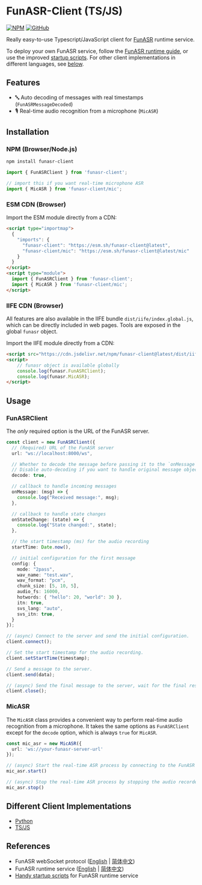 # FunASR-Client (TS/JS)

[![NPM](https://img.shields.io/npm/v/funasr-client?logo=npm&label=funasr-client)](https://www.npmjs.com/package/funasr-client)
[![GitHub](https://img.shields.io/badge/github-gray?logo=github)](https://github.com/atomiechen/funasr-client-ts)


Really easy-to-use Typescript/JavaScript client for [FunASR][1] runtime service.

To deploy your own FunASR service, follow the [FunASR runtime guide][2], or use the improved [startup scripts][3].
For other client implementations in different languages, see [below](#different-client-implementations).


## Features

- 🔤 Auto decoding of messages with real timestamps (`FunASRMessageDecoded`)
- 🎙️ Real-time audio recognition from a microphone (`MicASR`)


## Installation

### NPM (Browser/Node.js)

```sh
npm install funasr-client
```

```ts
import { FunASRClient } from 'funasr-client';

// import this if you want real-time microphone ASR
import { MicASR } from 'funasr-client/mic';
```

### ESM CDN (Browser)

Import the ESM module directly from a CDN:

```html
<script type="importmap">
  {
    "imports": {
      "funasr-client": "https://esm.sh/funasr-client@latest",
      "funasr-client/mic": "https://esm.sh/funasr-client@latest/mic"
    }
  }
</script>
<script type="module">
  import { FunASRClient } from 'funasr-client';
  import { MicASR } from 'funasr-client/mic';
</script>
```

### IIFE CDN (Browser)

All features are also available in the IIFE bundle `dist/iife/index.global.js`, which can be directly included in web pages.
Tools are exposed in the global `funasr` object.

Import the IIFE module directly from a CDN:

```html
<script src="https://cdn.jsdelivr.net/npm/funasr-client@latest/dist/iife/index.global.js"></script>
<script>
    // funasr object is available globally
    console.log(funasr.FunASRClient);
    console.log(funasr.MicASR);
</script>
```

## Usage

### FunASRClient

The *only* required option is the URL of the FunASR server.

```ts
const client = new FunASRClient({
  // (Required) URL of the FunASR server
  url: "ws://localhost:8000/ws",

  // Whether to decode the message before passing it to the `onMessage` callback.
  // Disable auto-decoding if you want to handle original message objects
  decode: true,

  // callback to handle incoming messages
  onMessage: (msg) => {
    console.log("Received message:", msg);
  },

  // callback to handle state changes
  onStateChange: (state) => { 
    console.log("State changed:", state);
  },

  // the start timestamp (ms) for the audio recording
  startTime: Date.now(),

  // initial configuration for the first message
  config: {
    mode: "2pass",
    wav_name: "test.wav",
    wav_format: "pcm",
    chunk_size: [5, 10, 5],
    audio_fs: 16000,
    hotwords: { "hello": 20, "world": 30 },
    itn: true,
    svs_lang: "auto",
    svs_itn: true,
  }
});

// (async) Connect to the server and send the initial configuration.
client.connect();

// Set the start timestamp for the audio recording.
client.setStartTime(timestamp);

// Send a message to the server.
client.send(data);

// (async) Send the final message to the server, wait for the final result and then close the connection. An optional timeout can be provided.
client.close();
```


### MicASR

The `MicASR` class provides a convenient way to perform real-time audio recognition from a microphone.
It takes the same options as `FunASRClient` except for the `decode` option, which is always `true` for `MicASR`.

```ts
const mic_asr = new MicASR({
  url: 'ws://your-funasr-server-url'
});

// (async) Start the real-time ASR process by connecting to the FunASR server and starting the audio recorder.
mic_asr.start()

// (async) Stop the real-time ASR process by stopping the audio recorder and closing the FunASR client connection.
mic_asr.stop()
```


## Different Client Implementations

- [Python](https://github.com/atomiechen/FunASR-Client)
- [TS/JS](https://github.com/atomiechen/funasr-client-ts)


## References

- FunASR webSocket protocol ([English](https://github.com/modelscope/FunASR/blob/main/runtime/docs/websocket_protocol.md) | [简体中文](https://github.com/modelscope/FunASR/blob/main/runtime/docs/websocket_protocol_zh.md))
- FunASR runtime service ([English](https://github.com/modelscope/FunASR/blob/main/runtime/readme.md) | [简体中文](https://github.com/modelscope/FunASR/blob/main/runtime/readme_cn.md))
- [Handy startup scripts][3] for FunASR runtime service


[1]: https://github.com/modelscope/FunASR
[2]: https://github.com/modelscope/FunASR/blob/main/runtime/readme.md
[3]: https://gist.github.com/atomiechen/2deaf80dba21b4434ab21d6bf656fbca
